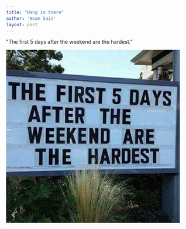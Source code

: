 ```yaml
---
title: "Hang in there"
author: 'Noam Sain'
layout: post
---
```


"The first 5 days after the weekend are the hardest."

![Hang in there](/assets/2022/2022-10-funny03.jpg "Hang in there")
